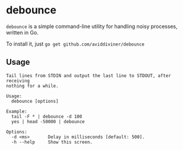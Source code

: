 # debounce
`debounce` is a simple command-line utility for handling noisy processes, written in Go.

To install it, just `go get github.com/aviddiviner/debounce`

## Usage

```
Tail lines from STDIN and output the last line to STDOUT, after receiving
nothing for a while.

Usage:
  debounce [options]

Example:
  tail -F * | debounce -d 100
  yes | head -50000 | debounce

Options:
  -d <ms>       Delay in milliseconds [default: 500].
  -h --help     Show this screen.
```
